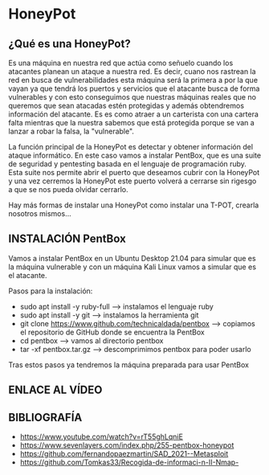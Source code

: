 # HoneyPot

## ¿Qué es una HoneyPot?

Es una máquina en nuestra red que actúa como señuelo cuando los atacantes planean un ataque a nuestra red. Es decir, cuano nos rastrean la red en busca de vulnerabilidades esta máquina será la primera a por la que vayan ya que tendrá los puertos y servicios que el atacante busca de forma vulnerables y con esto conseguimos que nuestras máquinas reales que no queremos que sean atacadas estén protegidas y además obtendremos información del atacante.
Es es como atraer a un carterista con una cartera falta mientras que la nuestra sabemos que está protegida porque se van a lanzar a robar la falsa, la "vulnerable".

La función principal de la HoneyPot es detectar y obtener información del ataque informático.
En este caso vamos a instalar PentBox, que es una suite de seguridad y pentesting basada en el lenguaje de programación ruby. Esta suite nos permite abrir el puerto que deseamos cubrir con la HoneyPot y una vez cerremos la HoneyPot este puerto volverá a cerrarse sin rigesgo a que se nos pueda olvidar cerrarlo.

Hay más formas de instalar una HoneyPot como instalar una T-POT, crearla nosotros mismos...


## INSTALACIÓN PentBox

Vamos a instalar PentBox en un Ubuntu Desktop 21.04 para simular que es la máquina vulnerable y con un máquina Kali Linux vamos a simular que es el atacante.

Pasos para la instalación:
- sudo apt install -y ruby-full --> instalamos el lenguaje ruby
- sudo apt install -y git --> instalamos la herramienta git
- git clone https://www.github.com/technicaldada/pentbox --> copiamos el repositorio de GitHub donde se encuentra la PentBox
- cd pentbox --> vamos al directorio pentbox
- tar -xf pentbox.tar.gz --> descomprimimos pentbox para poder usarlo

Tras estos pasos ya tendremos la máquina preparada para usar PentBox

## ENLACE AL VÍDEO



## BIBLIOGRAFÍA
- https://www.youtube.com/watch?v=rT55ghLqniE
- https://www.sevenlayers.com/index.php/255-pentbox-honeypot
- https://github.com/fernandopaezmartin/SAD_2021--Metasploit
- https://github.com/Tomkas33/Recogida-de-informaci-n-II-Nmap-
